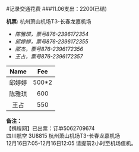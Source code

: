 #记录交通花费
###11.06支出：2200(已结)
   
**机票:** 杭州萧山机场T3-长春龙嘉机场

* *陈雅琪，票号876-2396172354*
* *邱婷婷，票号876-2396172355*
* *邵杰，票号876-2396172356*
* *王占，票号876-2396172357*

Name|Fee
:---:|:---:
邱婷婷|500*2
陈雅琪|600
王占  |550

**备注：**<br>
【携程网】已出票：订单5062709674<br>
四川航空 3U8815 杭州萧山机场T3-长春龙嘉机场<br>
12月16日7:05-12月16日12:05 请提前2小时至机场值机。
